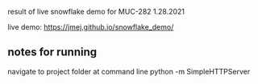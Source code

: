 result of live snowflake demo for MUC-282 1.28.2021

live demo: https://jmej.github.io/snowflake_demo/

## notes for running
navigate to project folder at command line
python -m SimpleHTTPServer

